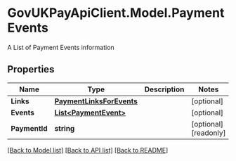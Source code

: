 # GovUKPayApiClient.Model.PaymentEvents
A List of Payment Events information

## Properties

Name | Type | Description | Notes
------------ | ------------- | ------------- | -------------
**Links** | [**PaymentLinksForEvents**](PaymentLinksForEvents.md) |  | [optional] 
**Events** | [**List&lt;PaymentEvent&gt;**](PaymentEvent.md) |  | [optional] 
**PaymentId** | **string** |  | [optional] [readonly] 

[[Back to Model list]](../README.md#documentation-for-models) [[Back to API list]](../README.md#documentation-for-api-endpoints) [[Back to README]](../README.md)

